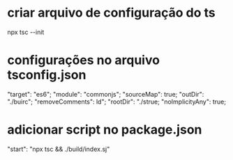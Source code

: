 # criar arquivo de configuração do ts
npx tsc --init

# configurações no arquivo tsconfig.json

"target": "es6";
"module": "commonjs";
"sourceMap": true;
"outDir": "./buirc";
"removeComments": ld";
"rootDir": "./strue;
"noImplicityAny": true;

# adicionar script no package.json
"start": "npx tsc && ./build/index.sj"

